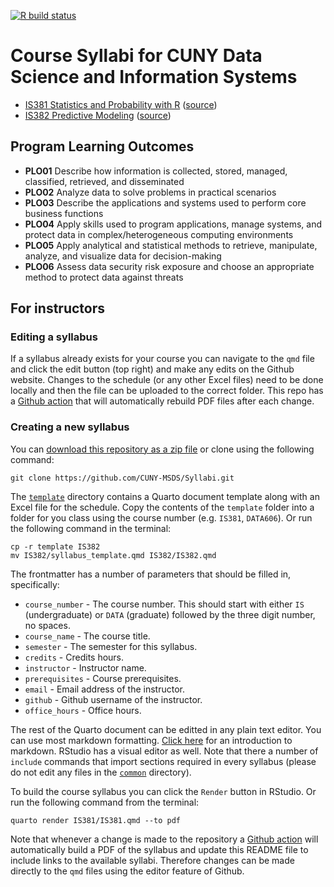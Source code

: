 
<!-- badges: start -->

[![R build
status](https://github.com/CUNY-MSDS/Syllabi/workflows/build-syllabi/badge.svg)](https://github.com/CUNY-MSDS/Syllabi/actions)
<!-- badges: end -->

# Course Syllabi for CUNY Data Science and Information Systems

- [IS381 Statistics and Probability with R](IS381/IS381.pdf)
  ([source](IS381/IS381.qmd))
- [IS382 Predictive Modeling](IS382/IS382.pdf)
  ([source](IS382/IS382.qmd))

## Program Learning Outcomes

- **PLO01** Describe how information is collected, stored, managed,
  classified, retrieved, and disseminated
- **PLO02** Analyze data to solve problems in practical scenarios
- **PLO03** Describe the applications and systems used to perform core
  business functions
- **PLO04** Apply skills used to program applications, manage systems,
  and protect data in complex/heterogeneous computing environments
- **PLO05** Apply analytical and statistical methods to retrieve,
  manipulate, analyze, and visualize data for decision-making
- **PLO06** Assess data security risk exposure and choose an appropriate
  method to protect data against threats

## For instructors

### Editing a syllabus

If a syllabus already exists for your course you can navigate to the
`qmd` file and click the edit button (top right) and make any edits on
the Github website. Changes to the schedule (or any other Excel files)
need to be done locally and then the file can be uploaded to the correct
folder. This repo has a [Github
action](https://github.com/CUNY-MSDS/Syllabi/actions) that will
automatically rebuild PDF files after each change.

### Creating a new syllabus

You can [download this repository as a zip
file](https://github.com/CUNY-MSDS/Syllabi/archive/refs/heads/master.zip)
or clone using the following command:

``` console
git clone https://github.com/CUNY-MSDS/Syllabi.git
```

The [`template`](template/) directory contains a Quarto document
template along with an Excel file for the schedule. Copy the contents of
the `template` folder into a folder for you class using the course
number (e.g. `IS381`, `DATA606`). Or run the following command in the
terminal:

``` console
cp -r template IS382
mv IS382/syllabus_template.qmd IS382/IS382.qmd
```

The frontmatter has a number of parameters that should be filled in,
specifically:

- `course_number` - The course number. This should start with either
  `IS` (undergraduate) or `DATA` (graduate) followed by the three digit
  number, no spaces.
- `course_name` - The course title.
- `semester` - The semester for this syllabus.
- `credits` - Credits hours.
- `instructor` - Instructor name.
- `prerequisites` - Course prerequisites.
- `email` - Email address of the instructor.
- `github` - Github username of the instructor.
- `office_hours` - Office hours.

The rest of the Quarto document can be editted in any plain text editor.
You can use most markdown formatting. [Click
here](https://daringfireball.net/projects/markdown/basics) for an
introduction to markdown. RStudio has a visual editor as well. Note that
there a number of `include` commands that import sections required in
every syllabus (please do not edit any files in the [`common`](common/)
directory).

To build the course syllabus you can click the `Render` button in
RStudio. Or run the following command from the terminal:

``` console
quarto render IS381/IS381.qmd --to pdf
```

Note that whenever a change is made to the repository a [Github
action](https://github.com/CUNY-MSDS/Syllabi/actions) will automatically
build a PDF of the syllabus and update this README file to include links
to the available syllabi. Therefore changes can be made directly to the
`qmd` files using the editor feature of Github.
